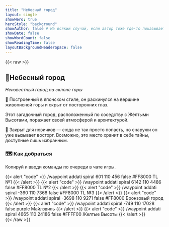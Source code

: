 ```yaml
---
title: "Небесный город"
layout: single
showHero: true
heroStyle: "background"
showAuthor: false # На всякий случай, если автор тоже где-то показывается
showDate: false
showWordCount: false
showReadingTime: false
layoutBackgroundHeaderSpace: false
---
```


{{< raw >}}
<div class="not-prose space-y-8">
  <div class="card-glass">
    <div class="prose prose-invert max-w-none">
<h2>🏯Небесный город</h2>
<p><em>Неизвестный город на склоне горы</em></p>

<p>🌸 Построенный в японском стиле, он раскинулся на вершине живописной горы и скрыт от посторонних глаз.</p>
<p>Этот загадочный город, расположенный по соседству с Жёлтыми Высотами, поражает своей атмосферой и архитектурой.</p>

<p>🚫 Закрыт для новичков — сюда не так просто попасть, но снаружи он уже вызывает восторг. Возможно, это место хранит в себе тайны, доступные лишь избранным.</p>
 </div>
  </div>
  <section>
    <h3 class="mb-3 text-lg font-semibold">🗺️ Как добраться</h3>
    <p class="opacity-90">Копируй и вводи команды по очереди в чате игры.</p>
    <div class="space-y-3 mt-3">
      {{< alert "code" >}}
/waypoint addati spiral 601 110 456 false #FF8000 TL №1
      {{< /alert >}}
      {{< alert "code" >}}
/waypoint addati spiral 6142 110 4486 false #FF8000 TL №2
      {{< /alert >}}
      {{< alert "code" >}}
/waypoint addati spiral -360 110 7368 false #FF8000 TL №3
      {{< /alert >}}
      {{< alert "code" >}}
/waypoint addati spiral -3698 110 9271 false #FF8000 Бронзовый город
      {{< /alert >}}
      {{< alert "code" >}}
/waypoint addati spiral -749 110 17028 false purple Майлзвиль
      {{< /alert >}}
      {{< alert "code" >}}
/waypoint addati spiral 4665 110 24186 false #FFFF00 Желтые Высоты
      {{< /alert >}}
    </div>
  </section>
</div>
{{< /raw >}}
